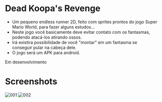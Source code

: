 # Dead Koopa's Revenge

- Um pequeno endless runner 2D, feito com sprites prontos do jogo Super Mario World, para fazer alguns estudos...
- Neste jogo você basicamente deve evitar contato com os fantasmas, podendo atacá-los atirando ossos.
- Irá existira  possibilidade de você "montar" em um fantasma se conseguir pular na cabeça dele.
- O jogo será um APK para android.

Em desenvolvimento

# Screenshots

![001](https://github.com/Doc-McCoy/godot-dead-revenge/blob/master/Screenshots/001.PNG)
![002](https://github.com/Doc-McCoy/godot-dead-revenge/blob/master/Screenshots/002.PNG)
